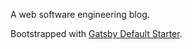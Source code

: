 A web software engineering blog.

Bootstrapped with [Gatsby Default Starter](https://www.gatsbyjs.org/starters/gatsbyjs/gatsby-starter-default/).
